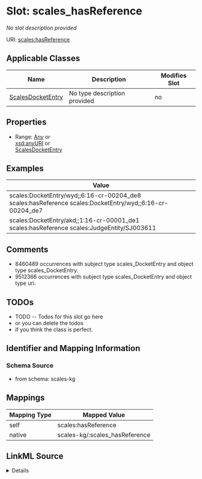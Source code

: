 

# Slot: scales_hasReference


_No slot description provided_





URI: [scales:hasReference](http://schemas.scales-okn.org/rdf/scales#hasReference)



<!-- no inheritance hierarchy -->





## Applicable Classes

| Name | Description | Modifies Slot |
| --- | --- | --- |
| [ScalesDocketEntry](../classes/ScalesDocketEntry.md) | No type description provided |  no  |







## Properties

* Range: [Any](../classes/Any.md)&nbsp;or&nbsp;<br />[xsd:anyURI](http://www.w3.org/2001/XMLSchema#anyURI)&nbsp;or&nbsp;<br />[ScalesDocketEntry](../classes/ScalesDocketEntry.md)






## Examples

| Value |
| --- |
| scales:DocketEntry/wyd;;6:16-cr-00204_de8 scales:hasReference scales:DocketEntry/wyd;;6:16-cr-00204_de7 |
| scales:DocketEntry/akd;;1:16-cr-00001_de1 scales:hasReference scales:JudgeEntity/SJ003611 |

## Comments

* 8460489 occurrences with subject type scales_DocketEntry and object type scales_DocketEntry.
* 9512366 occurrences with subject type scales_DocketEntry and object type uri.

## TODOs

* TODO -- Todos for this slot go here
* or you can delete the todos
* if you think the class is perfect.

## Identifier and Mapping Information







### Schema Source


* from schema: scales-kg




## Mappings

| Mapping Type | Mapped Value |
| ---  | ---  |
| self | scales:hasReference |
| native | scales-kg/:scales_hasReference |




## LinkML Source

<details>
```yaml
name: scales_hasReference
description: No slot description provided
todos:
- TODO -- Todos for this slot go here
- or you can delete the todos
- if you think the class is perfect.
comments:
- 8460489 occurrences with subject type scales_DocketEntry and object type scales_DocketEntry.
- 9512366 occurrences with subject type scales_DocketEntry and object type uri.
examples:
- value: scales:DocketEntry/wyd;;6:16-cr-00204_de8 scales:hasReference scales:DocketEntry/wyd;;6:16-cr-00204_de7
- value: scales:DocketEntry/akd;;1:16-cr-00001_de1 scales:hasReference scales:JudgeEntity/SJ003611
from_schema: scales-kg
rank: 1000
slot_uri: scales:hasReference
alias: scales_hasReference
domain_of:
- scales_DocketEntry
range: Any
any_of:
- range: uri
- range: scales_DocketEntry

```
</details>